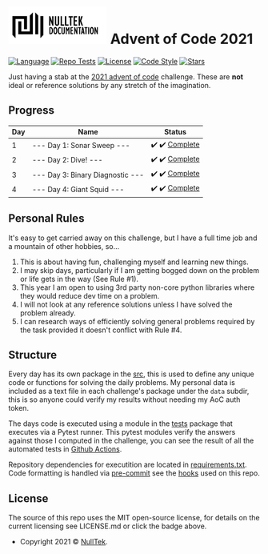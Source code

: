 # ![NullTek Documentation](resources/NullTekDocumentationLogo.png) Advent of Code 2021


[![Language](https://img.shields.io/badge/python-3.10-blue.svg?style=flat-square&logo=python&logoColor=white)](https://www.python.org/downloads/release/python-3100/)
[![Repo Tests](https://img.shields.io/github/workflow/status/CreatingNull/AoC-2021/Tests?logo=GitHub&style=flat-square&label=tests)](https://github.com/CreatingNull/AoC-2021/actions/workflows/run-tests.yml)
[![License](https://img.shields.io/:license-mit-blue.svg?style=flat-square&color=orange)](LICENSE.md)
[![Code Style](https://img.shields.io/badge/code%20style-black-000000.svg?style=flat-square)](https://github.com/psf/black)
[![Stars](https://img.shields.io/badge/progress-8%20stars-000000.svg?logo=star&style=flat-square&color=yellow)](https://adventofcode.com/2021)

Just having a stab at the [2021 advent of code](https://adventofcode.com/2021/) challenge.
These are **not** ideal or reference solutions by any stretch of the imagination.

## Progress

| Day | Name                             | Status                                                     |
| --- | -------------------------------- | ---------------------------------------------------------- |
| 1   | --- Day 1: Sonar Sweep ---       | :heavy_check_mark: :heavy_check_mark: [Complete](src/day1) |
| 2   | --- Day 2: Dive! ---             | :heavy_check_mark: :heavy_check_mark: [Complete](src/day2) |
| 3   | --- Day 3: Binary Diagnostic --- | :heavy_check_mark: :heavy_check_mark: [Complete](src/day3) |
| 4   | --- Day 4: Giant Squid ---       | :heavy_check_mark: :heavy_check_mark: [Complete](src/day4) |

## Personal Rules

It's easy to get carried away on this challenge, but I have a full time job and a mountain of other hobbies, so...

1. This is about having fun, challenging myself and learning new things.
2. I may skip days, particularly if I am getting bogged down on the problem or life gets in the way (See Rule #1).
3. This year I am open to using 3rd party non-core python libraries where they would reduce dev time on a problem.
4. I will not look at any reference solutions unless I have solved the problem already.
5. I can research ways of efficiently solving general problems required by the task provided it doesn't conflict with Rule #4.

## Structure

Every day has its own package in the [src](src), this is used to define any unique code or functions for solving the daily problems.
My personal data is included as a text file in each challenge's package under the `data` subdir, this is so anyone could verify my results without needing my AoC auth token.

The days code is executed using a module in the [tests](src/tests) package that executes via a Pytest runner.
This pytest modules verify the answers against those I computed in the challenge, you can see the result of all the automated tests in [Github Actions](https://github.com/CreatingNull/AoC-2021/actions/workflows/run-tests.yml).

Repository dependencies for executition are located in [requirements.txt](resources/requirements.txt).
Code formatting is handled via [pre-commit](https://github.com/pre-commit/pre-commit) see the [hooks](.pre-commit-config.yaml) used on this repo.

## License

The source of this repo uses the MIT open-source license, for details on the current licensing see LICENSE.md or click the badge above.
*   Copyright 2021 © <a href="https://nulltek.xyz" target="_blank">NullTek</a>.
